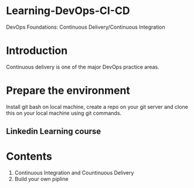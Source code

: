 # Learning-DevOps-CI-CD
DevOps Foundations: Continuous Delivery/Continuous Integration

# Introduction
Continuous delivery is one of the major DevOps practice areas. 

# Prepare the environment

Install git bash on local machine, create a repo on your git server and clone this on your local machine using git commands.

## Linkedin Learning course
# Contents

1. Continuous Integration and Countinuous Delivery
2. Build your own pipline


